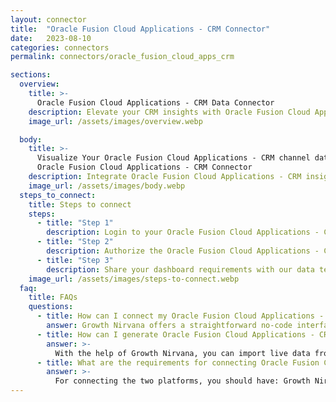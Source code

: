 ```yaml
---
layout: connector
title:  "Oracle Fusion Cloud Applications - CRM Connector"
date:   2023-08-10
categories: connectors
permalink: connectors/oracle_fusion_cloud_apps_crm

sections:
  overview:
    title: >-
      Oracle Fusion Cloud Applications - CRM Data Connector
    description: Elevate your CRM insights with Oracle Fusion Cloud Applications - CRM integration. Seamlessly merge customer relationship data from Oracle Fusion Cloud Applications - CRM with Looker Studio's analytical capabilities, unlocking insights that shape customer engagement strategies, sales performance, and operational excellence.
    image_url: /assets/images/overview.webp

  body:
    title: >-
      Visualize Your Oracle Fusion Cloud Applications - CRM channel data with Growth Nirvana's
      Oracle Fusion Cloud Applications - CRM Connector
    description: Integrate Oracle Fusion Cloud Applications - CRM insights into Looker Studio for comprehensive CRM analytics that guide your customer-centric strategies.
    image_url: /assets/images/body.webp
  steps_to_connect:
    title: Steps to connect
    steps:
      - title: "Step 1"
        description: Login to your Oracle Fusion Cloud Applications - CRM account
      - title: "Step 2"
        description: Authorize the Oracle Fusion Cloud Applications - CRM connection to send data to Growth Nirvana
      - title: "Step 3"
        description: Share your dashboard requirements with our data team. We will build the report for you.
    image_url: /assets/images/steps-to-connect.webp
  faq:
    title: FAQs
    questions:
      - title: How can I connect my Oracle Fusion Cloud Applications - CRM data to Google Data Studio/Looker Studio?
        answer: Growth Nirvana offers a straightforward no-code interface to connect to Oracle Fusion Cloud Applications - CRM data sources.
      - title: How can I generate Oracle Fusion Cloud Applications - CRM data reports in Looker Studio?
        answer: >-
          With the help of Growth Nirvana, you can import live data from Oracle Fusion Cloud Applications - CRM into Looker Studio. These data can be viewed in charts, tables, and dashboards to generate branded reports that can be shared instantly.
      - title: What are the requirements for connecting Oracle Fusion Cloud Applications - CRM and Looker Studio?
        answer: >-
          For connecting the two platforms, you should have: Growth Nirvana Account and Oracle Fusion Cloud Applications - CRM Ads Account
---
```

